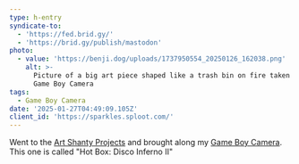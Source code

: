 ```yaml
---
type: h-entry
syndicate-to:
  - 'https://fed.brid.gy/'
  - 'https://brid.gy/publish/mastodon'
photo:
  - value: 'https://benji.dog/uploads/1737950554_20250126_162038.png'
    alt: >-
      Picture of a big art piece shaped like a trash bin on fire taken with a
      Game Boy Camera
tags:
  - Game Boy Camera
date: '2025-01-27T04:49:09.105Z'
client_id: 'https://sparkles.sploot.com/'
---
```

Went to the [Art Shanty Projects](https://artshantyprojects.org) and brought along my [Game Boy Camera](https://en.wikipedia.org/wiki/Game_Boy_Camera). This one is called "Hot Box: Disco Inferno II"
